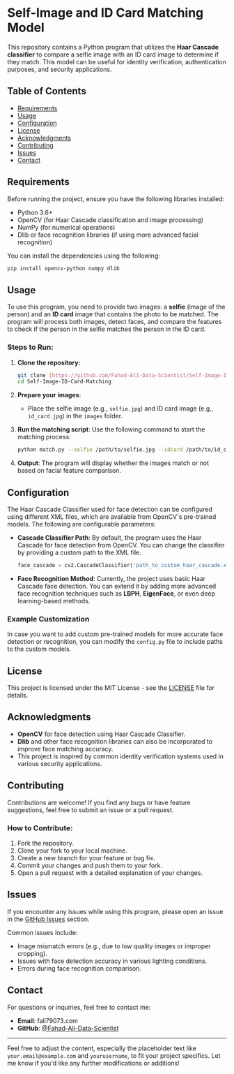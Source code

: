 # Self-Image and ID Card Matching Model

This repository contains a Python program that utilizes the **Haar Cascade classifier** to compare a selfie image with an ID card image to determine if they match. This model can be useful for identity verification, authentication purposes, and security applications.

## Table of Contents

- [Requirements](#requirements)
- [Usage](#usage)
- [Configuration](#configuration)
- [License](#license)
- [Acknowledgments](#acknowledgments)
- [Contributing](#contributing)
- [Issues](#issues)
- [Contact](#contact)

## Requirements

Before running the project, ensure you have the following libraries installed:

- Python 3.6+
- OpenCV (for Haar Cascade classification and image processing)
- NumPy (for numerical operations)
- Dlib or face recognition libraries (if using more advanced facial recognition)

You can install the dependencies using the following:

```bash
pip install opencv-python numpy dlib
```

## Usage

To use this program, you need to provide two images: a **selfie** (image of the person) and an **ID card** image that contains the photo to be matched. The program will process both images, detect faces, and compare the features to check if the person in the selfie matches the person in the ID card.

### Steps to Run:

1. **Clone the repository:**

    ```bash
    git clone [https://github.com/Fahad-Ali-Data-Scientist/Self-Image-ID-Card-Matching.git](https://github.com/Fahad-Ali-Data-Scientist/Face_ID_Matching)
    cd Self-Image-ID-Card-Matching
    ```

2. **Prepare your images**:
   - Place the selfie image (e.g., `selfie.jpg`) and ID card image (e.g., `id_card.jpg`) in the `images` folder.

3. **Run the matching script**:
   Use the following command to start the matching process:

   ```bash
   python match.py --selfie /path/to/selfie.jpg --idcard /path/to/id_card.jpg
   ```

4. **Output**: 
   The program will display whether the images match or not based on facial feature comparison.

## Configuration

The Haar Cascade Classifier used for face detection can be configured using different XML files, which are available from OpenCV's pre-trained models. The following are configurable parameters:

- **Cascade Classifier Path**: By default, the program uses the Haar Cascade for face detection from OpenCV. You can change the classifier by providing a custom path to the XML file.

    ```python
    face_cascade = cv2.CascadeClassifier('path_to_custom_haar_cascade.xml')
    ```

- **Face Recognition Method**: Currently, the project uses basic Haar Cascade face detection. You can extend it by adding more advanced face recognition techniques such as **LBPH**, **EigenFace**, or even deep learning-based methods.

### Example Customization

In case you want to add custom pre-trained models for more accurate face detection or recognition, you can modify the `config.py` file to include paths to the custom models.

## License

This project is licensed under the MIT License - see the [LICENSE](LICENSE) file for details.

## Acknowledgments

- **OpenCV** for face detection using Haar Cascade Classifier.
- **Dlib** and other face recognition libraries can also be incorporated to improve face matching accuracy.
- This project is inspired by common identity verification systems used in various security applications.

## Contributing

Contributions are welcome! If you find any bugs or have feature suggestions, feel free to submit an issue or a pull request.

### How to Contribute:

1. Fork the repository.
2. Clone your fork to your local machine.
3. Create a new branch for your feature or bug fix.
4. Commit your changes and push them to your fork.
5. Open a pull request with a detailed explanation of your changes.

## Issues

If you encounter any issues while using this program, please open an issue in the [GitHub Issues](https://github.com/yourusername/Self-Image-ID-Card-Matching/issues) section.

Common issues include:
- Image mismatch errors (e.g., due to low quality images or improper cropping).
- Issues with face detection accuracy in various lighting conditions.
- Errors during face recognition comparison.

## Contact

For questions or inquiries, feel free to contact me:

- **Email**: fali79073.com
- **GitHub**: [@Fahad-Ali-Data-Scientist](https://github.com/Fahad-Ali-Data-Scientist)

---

Feel free to adjust the content, especially the placeholder text like `your.email@example.com` and `yourusername`, to fit your project specifics. Let me know if you'd like any further modifications or additions!
